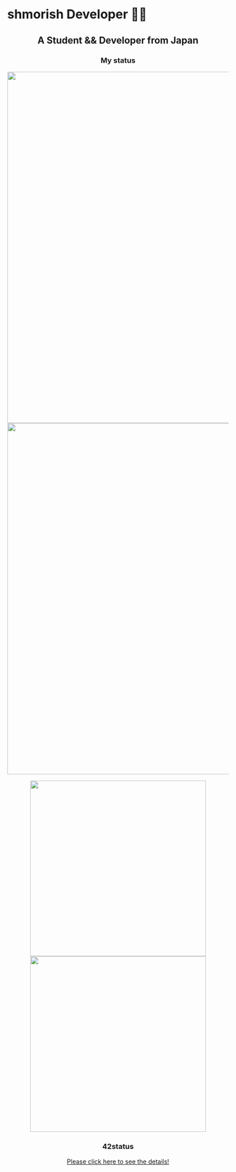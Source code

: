 <h1> shmorish Developer 👨‍💻</h1>
<h2 align="center">A Student && Developer from Japan</h2>
<h3 align="center">My status</h3>
<p align="center">
<img src="http://github-profile-summary-cards.vercel.app/api/cards/profile-details?username=shmorish&theme=nord_bright" width="800px" />
<img src="https://github.com/shmorish/shmorish/assets/110565242/5fc86fc9-5ae3-43f1-b195-2ccf6cde49ee" width="800px" />	
</p>

<div align="center">
  <img src="http://github-profile-summary-cards.vercel.app/api/cards/most-commit-language?username=shmorish&theme=nord_bright" width="400px" />
  <img src="http://github-profile-summary-cards.vercel.app/api/cards/productive-time?username=shmorish&theme=nord_bright&utcOffset=9" width="400px" />
</p>
<h3>42status</h3>

<p align="center">
	<a href="https://github.com/Mori062/42">
		Please click here to see the details!
	</a>
</p>
